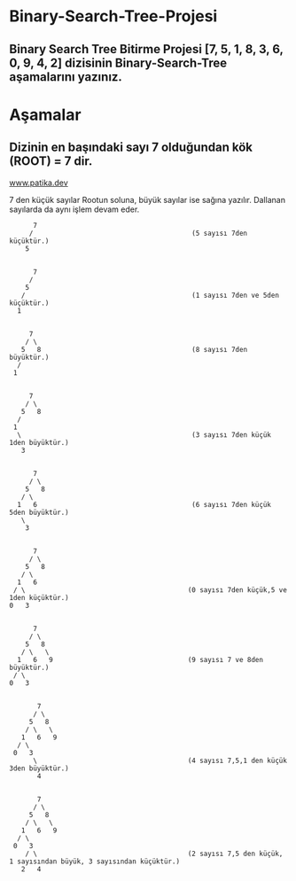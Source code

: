 # Binary-Search-Tree-Projesi
## Binary Search Tree Bitirme Projesi [7, 5, 1, 8, 3, 6, 0, 9, 4, 2] dizisinin Binary-Search-Tree aşamalarını yazınız.

# Aşamalar
## Dizinin en başındaki sayı 7 olduğundan kök (ROOT) = 7 dir.
www.patika.dev


7 den küçük sayılar Rootun soluna, büyük sayılar ise sağına yazılır. Dallanan sayılarda da aynı işlem devam eder.

          7
         /                                        (5 sayısı 7den küçüktür.)
        5
        
        
          7
         /
        5
       /                                          (1 sayısı 7den ve 5den küçüktür.)
      1
     
    
         7
        / \
       5   8                                      (8 sayısı 7den büyüktür.)
      /
     1   
     
     
         7
        / \
       5   8
      /
     1
      \                                           (3 sayısı 7den küçük 1den büyüktür.)
       3
       
       
          7
         / \
        5   8
       / \
      1   6                                       (6 sayısı 7den küçük 5den büyüktür.)
       \                                          
        3
        
        
          7
         / \
        5   8
       / \
      1   6
     / \                                         (0 sayısı 7den küçük,5 ve 1den küçüktür.)
    0   3
    
    
          7
         / \
        5   8
       / \   \
      1   6   9                                  (9 sayısı 7 ve 8den büyüktür.)
     / \
    0   3
    
    
           7
          / \
         5   8
        / \   \
       1   6   9
      / \
     0   3
          \                                      (4 sayısı 7,5,1 den küçük 3den büyüktür.)
           4


           7
          / \
         5   8
        / \   \
       1   6   9
      / \
     0   3
        / \                                      (2 sayısı 7,5 den küçük, 1 sayısından büyük, 3 sayısından küçüktür.)
       2   4